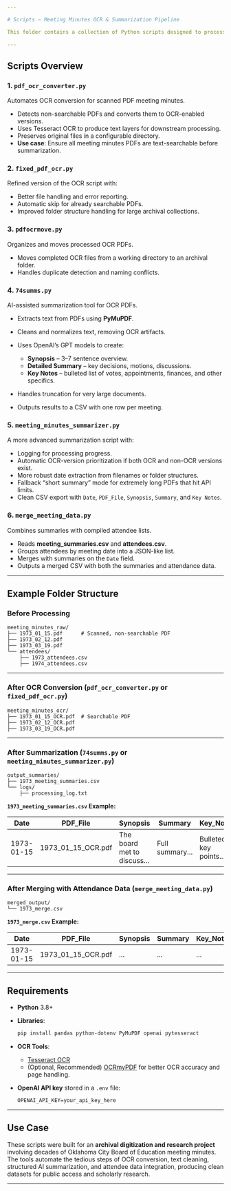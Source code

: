 ```yaml
---

# Scripts – Meeting Minutes OCR & Summarization Pipeline

This folder contains a collection of Python scripts designed to process historical meeting minutes from scanned PDFs, run OCR if needed, generate structured summaries using OpenAI’s API, and merge those summaries with attendance records for archival research and publication.

---
```


## **Scripts Overview**

### 1. **`pdf_ocr_converter.py`**

Automates OCR conversion for scanned PDF meeting minutes.

* Detects non-searchable PDFs and converts them to OCR-enabled versions.
* Uses Tesseract OCR to produce text layers for downstream processing.
* Preserves original files in a configurable directory.
* **Use case**: Ensure all meeting minutes PDFs are text-searchable before summarization.

### 2. **`fixed_pdf_ocr.py`**

Refined version of the OCR script with:

* Better file handling and error reporting.
* Automatic skip for already searchable PDFs.
* Improved folder structure handling for large archival collections.

### 3. **`pdfocrmove.py`**

Organizes and moves processed OCR PDFs.

* Moves completed OCR files from a working directory to an archival folder.
* Handles duplicate detection and naming conflicts.

### 4. **`74summs.py`**

AI-assisted summarization tool for OCR PDFs.

* Extracts text from PDFs using **PyMuPDF**.
* Cleans and normalizes text, removing OCR artifacts.
* Uses OpenAI’s GPT models to create:

  * **Synopsis** – 3–7 sentence overview.
  * **Detailed Summary** – key decisions, motions, discussions.
  * **Key Notes** – bulleted list of votes, appointments, finances, and other specifics.
* Handles truncation for very large documents.
* Outputs results to a CSV with one row per meeting.

### 5. **`meeting_minutes_summarizer.py`**

A more advanced summarization script with:

* Logging for processing progress.
* Automatic OCR-version prioritization if both OCR and non-OCR versions exist.
* More robust date extraction from filenames or folder structures.
* Fallback “short summary” mode for extremely long PDFs that hit API limits.
* Clean CSV export with `Date`, `PDF_File`, `Synopsis`, `Summary`, and `Key Notes`.

### 6. **`merge_meeting_data.py`**

Combines summaries with compiled attendee lists.

* Reads **meeting\_summaries.csv** and **attendees.csv**.
* Groups attendees by meeting date into a JSON-like list.
* Merges with summaries on the `Date` field.
* Outputs a merged CSV with both the summaries and attendance data.

---


## **Example Folder Structure**

### **Before Processing**

```
meeting_minutes_raw/
├── 1973_01_15.pdf      # Scanned, non-searchable PDF
├── 1973_02_12.pdf
├── 1973_03_19.pdf
└── attendees/
    ├── 1973_attendees.csv
    ├── 1974_attendees.csv
```

---

### **After OCR Conversion** (`pdf_ocr_converter.py` or `fixed_pdf_ocr.py`)

```
meeting_minutes_ocr/
├── 1973_01_15_OCR.pdf  # Searchable PDF
├── 1973_02_12_OCR.pdf
├── 1973_03_19_OCR.pdf
```

---

### **After Summarization** (`74summs.py` or `meeting_minutes_summarizer.py`)

```
output_summaries/
├── 1973_meeting_summaries.csv
└── logs/
    ├── processing_log.txt
```

**`1973_meeting_summaries.csv` Example:**

| Date       | PDF\_File             | Synopsis                    | Summary         | Key\_Notes             |
| ---------- | --------------------- | --------------------------- | --------------- | ---------------------- |
| 1973-01-15 | 1973\_01\_15\_OCR.pdf | The board met to discuss... | Full summary... | Bulleted key points... |

---

### **After Merging with Attendance Data** (`merge_meeting_data.py`)

```
merged_output/
└── 1973_merge.csv
```

**`1973_merge.csv` Example:**

| Date       | PDF\_File             | Synopsis | Summary | Key\_Notes | Attendees                             |
| ---------- | --------------------- | -------- | ------- | ---------- | ------------------------------------- |
| 1973-01-15 | 1973\_01\_15\_OCR.pdf | ...      | ...     | ...        | \[{"Category\_1":"Board",...}, {...}] |

---

## **Requirements**

* **Python** 3.8+

* **Libraries**:

  ```bash
  pip install pandas python-dotenv PyMuPDF openai pytesseract
  ```

* **OCR Tools**:

  * [Tesseract OCR](https://github.com/tesseract-ocr/tesseract)
  * (Optional, Recommended) [OCRmyPDF](https://github.com/ocrmypdf/OCRmyPDF) for better OCR accuracy and page handling.

* **OpenAI API key** stored in a `.env` file:

  ```
  OPENAI_API_KEY=your_api_key_here
  ```

---

## **Use Case**

These scripts were built for an **archival digitization and research project** involving decades of Oklahoma City Board of Education meeting minutes. The tools automate the tedious steps of OCR conversion, text cleaning, structured AI summarization, and attendee data integration, producing clean datasets for public access and scholarly research.

---

